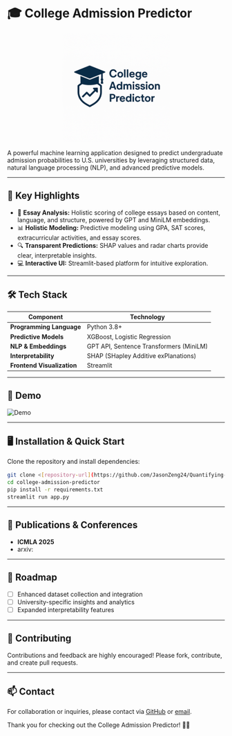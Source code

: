 # 🎓 College Admission Predictor
<p align="center">
  <img src="logo1.png" alt="College Admission Predictor Logo" width="250"/>
</p>

A powerful machine learning application designed to predict undergraduate admission probabilities to U.S. universities by leveraging structured data, natural language processing (NLP), and advanced predictive models.

---

## 🌟 Key Highlights

* 🚀 **Essay Analysis:** Holistic scoring of college essays based on content, language, and structure, powered by GPT and MiniLM embeddings.
* 📊 **Holistic Modeling:** Predictive modeling using GPA, SAT scores, extracurricular activities, and essay scores.
* 🔍 **Transparent Predictions:** SHAP values and radar charts provide clear, interpretable insights.
* 💻 **Interactive UI:** Streamlit-based platform for intuitive exploration.

---

## 🛠️ Tech Stack

| Component                  | Technology                              |
| -------------------------- | --------------------------------------- |
| **Programming Language**   | Python 3.8+                             |
| **Predictive Models**      | XGBoost, Logistic Regression            |
| **NLP & Embeddings**       | GPT API, Sentence Transformers (MiniLM) |
| **Interpretability**       | SHAP (SHapley Additive exPlanations)    |
| **Frontend Visualization** | Streamlit                               |

---

## 🎥 Demo

![Demo](path/to/demo.png)

---

## 🖥️ Installation & Quick Start

Clone the repository and install dependencies:

```bash
git clone <[repository-url](https://github.com/JasonZeng24/Quantifying-Holistic-Review-A-Multi-Modal-Approach-to-College-Admissions-Prediction)>
cd college-admission-predictor
pip install -r requirements.txt
streamlit run app.py
```

---

## 📖 Publications & Conferences

* **ICMLA 2025** 
* arxiv:

---

## 🚧 Roadmap

* [ ] Enhanced dataset collection and integration
* [ ] University-specific insights and analytics
* [ ] Expanded interpretability features

---

## 🤝 Contributing

Contributions and feedback are highly encouraged! Please fork, contribute, and create pull requests.

---

## 📫 Contact

For collaboration or inquiries, please contact via [GitHub]([https://github.com/](https://github.com/JasonZeng24)) or [email]([a1766776016@gmail.com]).

Thank you for checking out the College Admission Predictor! 🎉🚀
